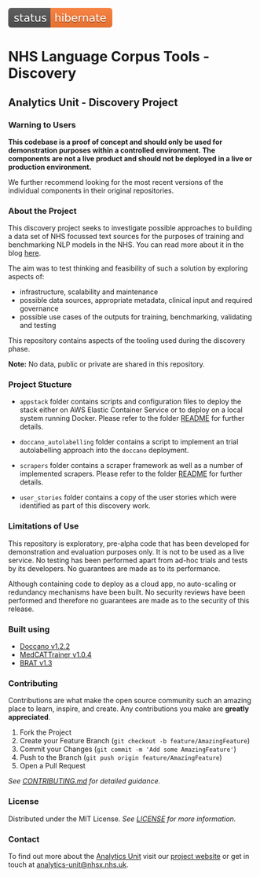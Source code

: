 [![status: hibernate](https://github.com/GIScience/badges/raw/master/status/hibernate.svg)](https://github.com/GIScience/badges#hibernate)

# NHS Language Corpus Tools - Discovery
## Analytics Unit - Discovery Project

### Warning to Users

**This codebase is a proof of concept and should only be used for demonstration purposes within a controlled environment. The components are not a live product and should not be deployed in a live or production environment.**

We further recommend looking for the most recent versions of the individual components in their original repositories.

### About the Project

This discovery project seeks to investigate possible approaches to building a data set of NHS focussed text sources for the purposes of training and benchmarking NLP models in the NHS. You can read more about it in the blog [here](https://nhsx.github.io/AnalyticsUnit/languagecorpusdiscovery.html).

The aim was to test thinking and feasibility of such a solution by exploring aspects of:
- infrastructure, scalability and maintenance
- possible data sources, appropriate metadata, clinical input and required governance
- possible use cases of the outputs for training, benchmarking, validating and testing

This repository contains aspects of the tooling used during the discovery phase.

**Note:** No data, public or private are shared in this repository.

### Project Stucture

- `appstack` folder contains scripts and configuration files to deploy the stack either on AWS Elastic Container Service or to deploy on a local system running Docker.  Please refer to the folder [README](./appstack/README.md) for further details.

- `doccano_autolabelling` folder contains a script to implement an trial autolabelling approach into the `doccano` deployment.

- `scrapers` folder contains a scraper framework as well as a number of implemented scrapers. Please refer to the folder [README](./scrapers/README.md) for further details.

- `user_stories` folder contains a copy of the user stories which were identified as part of this discovery work.

### Limitations of Use

This repository is exploratory, pre-alpha code that has been developed for demonstration and evaluation purposes only. It is not to be used as a live service. No testing has been performed apart from ad-hoc trials and tests by its developers. No guarantees are made as to its performance. 

Although containing code to deploy as a cloud app, no auto-scaling or redundancy mechanisms have been built. No security reviews have been performed and therefore no guarantees are made as to the security of this release.

### Built using

- [Doccano v1.2.2](https://github.com/doccano/doccano/tree/v1.2.2)
- [MedCATTrainer v1.0.4](https://github.com/CogStack/MedCATtrainer/tree/1.0.4)
- [BRAT v1.3](https://github.com/nlplab/brat/tree/refs/tags/v1.3p1)

### Contributing

Contributions are what make the open source community such an amazing place to learn, inspire, and create. Any contributions you make are **greatly appreciated**.

1. Fork the Project
2. Create your Feature Branch (`git checkout -b feature/AmazingFeature`)
3. Commit your Changes (`git commit -m 'Add some AmazingFeature'`)
4. Push to the Branch (`git push origin feature/AmazingFeature`)
5. Open a Pull Request

_See [CONTRIBUTING.md](./CONTRIBUTING.md) for detailed guidance._

### License

Distributed under the MIT License. _See [LICENSE](./LICENSE) for more information._

### Contact

To find out more about the [Analytics Unit](https://www.nhsx.nhs.uk/key-tools-and-info/nhsx-analytics-unit/) visit our [project website](https://nhsx.github.io/AnalyticsUnit/projects.html) or get in touch at [analytics-unit@nhsx.nhs.uk](mailto:analytics-unit@nhsx.nhs.uk).
